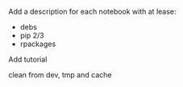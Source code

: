 
Add a description for each notebook with at lease:

- debs
- pip 2/3
- rpackages

Add tutorial

clean from dev, tmp and cache